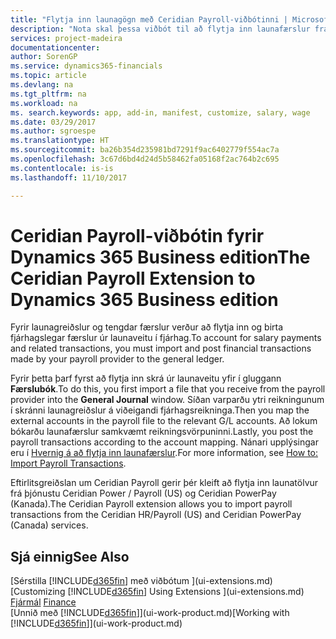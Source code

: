 ```yaml
---
title: "Flytja inn launagögn með Ceridian Payroll-viðbótinni | Microsoft Docs"
description: "Nota skal þessa viðbót til að flytja inn launafærslur frá Ceridian HR/Payroll (BNA) og Ceridian PowerPay (Kanada) þjónustunum."
services: project-madeira
documentationcenter: 
author: SorenGP
ms.service: dynamics365-financials
ms.topic: article
ms.devlang: na
ms.tgt_pltfrm: na
ms.workload: na
ms. search.keywords: app, add-in, manifest, customize, salary, wage
ms.date: 03/29/2017
ms.author: sgroespe
ms.translationtype: HT
ms.sourcegitcommit: ba26b354d235981bd7291f9ac6402779f554ac7a
ms.openlocfilehash: 3c67d6bd4d24d5b58462fa05168f2ac764b2c695
ms.contentlocale: is-is
ms.lasthandoff: 11/10/2017

---
```

# <a name="the-ceridian-payroll-extension-to-dynamics-365-business-edition"></a><span data-ttu-id="bf9ae-103">Ceridian Payroll-viðbótin fyrir Dynamics 365 Business edition</span><span class="sxs-lookup"><span data-stu-id="bf9ae-103">The Ceridian Payroll Extension to Dynamics 365 Business edition</span></span> 
<span data-ttu-id="bf9ae-104">Fyrir launagreiðslur og tengdar færslur verður að flytja inn og birta fjárhagslegar færslur úr launaveitu í fjárhag.</span><span class="sxs-lookup"><span data-stu-id="bf9ae-104">To account for salary payments and related transactions, you must import and post financial transactions made by your payroll provider to the general ledger.</span></span>

<span data-ttu-id="bf9ae-105">Fyrir þetta þarf fyrst að flytja inn skrá úr launaveitu yfir í gluggann **Færslubók**.</span><span class="sxs-lookup"><span data-stu-id="bf9ae-105">To do this, you first import a file that you receive from the payroll provider into the **General Journal** window.</span></span> <span data-ttu-id="bf9ae-106">Síðan varparðu ytri reikningunum í skránni launagreiðslur á viðeigandi fjárhagsreikninga.</span><span class="sxs-lookup"><span data-stu-id="bf9ae-106">Then you map the external accounts in the payroll file to the relevant G/L accounts.</span></span> <span data-ttu-id="bf9ae-107">Að lokum bókarðu launafærslur samkvæmt reikningsvörpuninni.</span><span class="sxs-lookup"><span data-stu-id="bf9ae-107">Lastly, you post the payroll transactions according to the account mapping.</span></span> <span data-ttu-id="bf9ae-108">Nánari upplýsingar eru í [Hvernig á að flytja inn launafærslur](finance-how-import-payroll-transactions.md).</span><span class="sxs-lookup"><span data-stu-id="bf9ae-108">For more information, see [How to: Import Payroll Transactions](finance-how-import-payroll-transactions.md).</span></span>

<span data-ttu-id="bf9ae-109">Eftirlitsgreiðslan um Ceridian Payroll gerir þér kleift að flytja inn launatölvur frá þjónustu Ceridian Power / Payroll (US) og Ceridian PowerPay (Kanada).</span><span class="sxs-lookup"><span data-stu-id="bf9ae-109">The Ceridian Payroll extension allows you to import payroll transactions from the Ceridian HR/Payroll (US) and Ceridian PowerPay (Canada) services.</span></span>

## <a name="see-also"></a><span data-ttu-id="bf9ae-110">Sjá einnig</span><span class="sxs-lookup"><span data-stu-id="bf9ae-110">See Also</span></span>
<span data-ttu-id="bf9ae-111">[Sérstilla [!INCLUDE[d365fin](includes/d365fin_md.md)] með viðbótum ](ui-extensions.md)  </span><span class="sxs-lookup"><span data-stu-id="bf9ae-111">[Customizing [!INCLUDE[d365fin](includes/d365fin_md.md)] Using Extensions ](ui-extensions.md)  </span></span>  
<span data-ttu-id="bf9ae-112">[Fjármál](finance.md)  </span><span class="sxs-lookup"><span data-stu-id="bf9ae-112">[Finance](finance.md)  </span></span>  
<span data-ttu-id="bf9ae-113">[Unnið með [!INCLUDE[d365fin](includes/d365fin_md.md)]](ui-work-product.md)</span><span class="sxs-lookup"><span data-stu-id="bf9ae-113">[Working with [!INCLUDE[d365fin](includes/d365fin_md.md)]](ui-work-product.md)</span></span>

